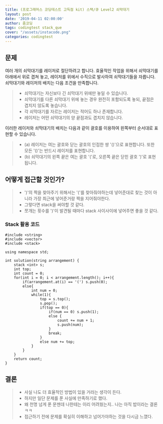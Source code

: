 ```yaml
---
title: (프로그래머스 코딩테스트 고득점 kit) 스택/큐 Level2 쇠막대기
layout: post
date: '2019-04-11 02:00:00'
author: 줌코딩
tags: codingtest stack_que
cover: "/assets/instacode.png"
categories: codingtest
---
```


## 문제

여러 개의 쇠막대기를 레이저로 절단하려고 합니다. 효율적인 작업을 위해서 쇠막대기를 아래에서 위로 겹쳐 놓고, 레이저를 위에서 수직으로 발사하여 쇠막대기들을 자릅니다. 쇠막대기와 레이저의 배치는 다음 조건을 만족합니다.

>* 쇠막대기는 자신보다 긴 쇠막대기 위에만 놓일 수 있습니다.
>* 쇠막대기를 다른 쇠막대기 위에 놓는 경우 완전히 포함되도록 놓되, 끝점은 겹치지 않도록 놓습니다.
>* 각 쇠막대기를 자르는 레이저는 적어도 하나 존재합니다.
>* 레이저는 어떤 쇠막대기의 양 끝점과도 겹치지 않습니다.

이러한 레이저와 쇠막대기의 배치는 다음과 같이 괄호를 이용하여 왼쪽부터 순서대로 표현할 수 있습니다.

>* (a) 레이저는 여는 괄호와 닫는 괄호의 인접한 쌍 '()'으로 표현합니다. 또한 모든 '()'는 반드시 레이저를 표현합니다.
>* (b) 쇠막대기의 왼쪽 끝은 여는 괄호 '('로, 오른쪽 끝은 닫힌 괄호 ')'로 표현됩니다.

## 어떻게 접근할 것인가?

>* ')'의 짝을 찾아주기 위해서는 '('를 찾아줘야하는데 넣어준대로 찾는 것이 아니라 가장 최근에 넣어준거랑 짝을 지어줘야한다.
>* 그렇다면 stack을 써야할 것 같다.
>* 쪼개는 횟수를 ')'이 발견될 때마다 stack 사이사이에 넣어주면 좋을 것 같다.


### Stack 활용 코드

    #include <string>
    #include <vector>
    #include <stack>

    using namespace std;

    int solution(string arrangement) {
        stack <int> s;
        int top;
        int count = 0;
        for(int i = 0; i < arrangement.length(); i++){
            if(arrangement.at(i) == '(') s.push(0);
            else{
                int num = 0;
                while(1){
                    top = s.top();
                    s.pop();
                    if(top == 0){
                        if(num == 0) s.push(1);
                        else {
                            count += num + 1;
                            s.push(num);
                        }
                        break;
                    }
                    else num += top;
                }
            }
        }
        return count;
    }



## 결론

>* 사실 나도 더 효율적인 방법이 있을 거라는 생각이 든다.
>* 하지만 일단 문제를 푼 사실에 만족하기로 했다.
>* 왜 천명 넘게 푼 문젠데 나한테는 이리 어려웠는지.. 나는 아직 밥이라는 결론ㅋㅋ
>* 접근하기 전에 문제를 확실히 이해하고 넘어가야하는 것을 다시금 느꼈다.
